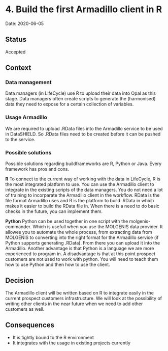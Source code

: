 # 4. Build the first Armadillo client in R

Date: 2020-06-05

## Status

Accepted

## Context

### Data management
Data managers (in LifeCycle) use R to upload their data into Opal as this stage. Data managers often create scripts to generate the (harmonised) data they need to expose for a certain collection of variables. 

### Usage Armadillo
We are required to upload .RData files into the Armadillo service to be used in DataSHIELD. So .RData files need to be created before it can be pushed to the service.

### Possible solutions
Possible solutions regarding buildframeworks are R, Python or Java. Every framework has pros and cons. 

**R**
To connect to the current way of working with the data in LifeCycle, R is the most integrated platform to use. You can use the Armadillo client to integrate in the existing scripts of the data managers. You do not need a lot of training to incorparate the Armadillo client in the workflow. RData is the file format Armadillo uses and R is the platform to build .RData in which makes it easier to build the RData file in. When there is a need to do basic checks in the future, you can implement them.

**Python**
Python can be used together in one script with the molgenis-commander. Which is usefull when you use the MOLGENIS data provider. It allowes you to automate the whole process, from extracting data from MOLGENIS to converting into the right format for the Armadillo service (if Python supports generating .RData). From there you can upload it into the Armadillo. Another advantage is that Python is a language we are more experienced to program in.
A disadvantage is that at this point prospect customers are not used to work with python. You will need to teach them how to use Python and then how to use the client.

## Decision
The Armadillo client will be written based on R to integrate easily in the current prospect customers infrastructure. We will look at the possibility of writing other clients in the near future when we need to add other customers as well.

## Consequences
- It is tightly bound to the R environment
- It integrates with the usage in existing projects currently
